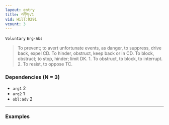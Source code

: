 ```yaml
---
layout: entry
title: འགོག་√1
vid: Hill:0291
vcount: 3
---
```

`Voluntary` `Erg-Abs`
> To prevent; to avert unfortunate events, as danger, to suppress, drive back, expel CD\.
 To hinder, obstruct, keep back or in CD\.
To block, obstruct; to stop, hinder; limit DK\.
1\.
 To obstruct, to block, to interrupt\.
 2\.
 To resist, to oppose TC\.

### Dependencies (N = 3)
* `arg1` 2
* `arg2` 1
* `obl:adv` 2

---

### Examples



